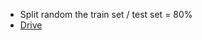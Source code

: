 - Split random the train set / test set = 80%
- [Drive](https://drive.google.com/drive/folders/1YPRF39bOD23bnDKd3WI--ND5SFoM_aZt?usp=sharing)
